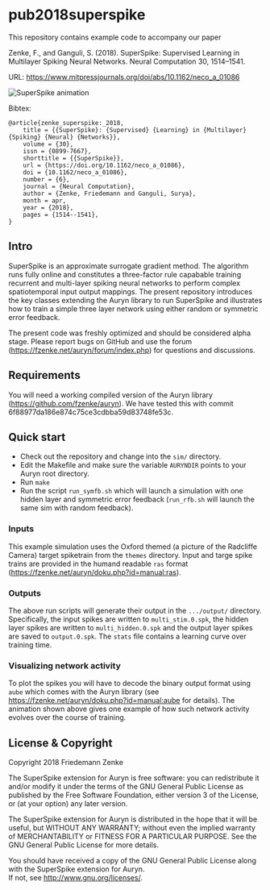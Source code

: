 # pub2018superspike

This repository contains example code to accompany our paper 

Zenke, F., and Ganguli, S. (2018). SuperSpike: Supervised Learning in Multilayer Spiking Neural Networks. Neural Computation 30, 1514–1541.

URL: https://www.mitpressjournals.org/doi/abs/10.1162/neco_a_01086

![SuperSpike animation](https://raw.githubusercontent.com/fzenke/pub2018superspike/master/movie/oxford-opt.gif "SuperSpike animation")



Bibtex:
```
@article{zenke_superspike:_2018,
	title = {{SuperSpike}: {Supervised} {Learning} in {Multilayer} {Spiking} {Neural} {Networks}},
	volume = {30},
	issn = {0899-7667},
	shorttitle = {{SuperSpike}},
	url = {https://doi.org/10.1162/neco_a_01086},
	doi = {10.1162/neco_a_01086},
	number = {6},
	journal = {Neural Computation},
	author = {Zenke, Friedemann and Ganguli, Surya},
	month = apr,
	year = {2018},
	pages = {1514--1541},
}
```


## Intro

SuperSpike is an approximate surrogate gradient method. The algorithm runs fully online and constitutes a three-factor rule capabable training recurrent and multi-layer spiking neural networks to perform complex spatiotemporal input output mappings. The present repository introduces the key classes extending the Auryn library to run SuperSpike and illustrates how to train a simple three layer network using either random or symmetric error feedback. 

The present code was freshly optimized and should be considered alpha stage. Please report bugs on GitHub and use the forum (https://fzenke.net/auryn/forum/index.php) for questions and discussions.   


## Requirements

You will need a working compiled version of the Auryn library (https://github.com/fzenke/auryn).
We have tested this with commit 6f88977da186e874c75ce3cdbba59d83748fe53c.


## Quick start

* Check out the repository and change into the ```sim/``` directory.
* Edit the Makefile and make sure the variable ```AURYNDIR``` points to your Auryn root directory.
* Run ```make```
* Run the script ```run_symfb.sh``` which will launch a simulation with one hidden layer and symmetric error feedback (```run_rfb.sh``` will launch the same sim with random feedback).


### Inputs

This example simulation uses the Oxford themed (a picture of the Radcliffe Camera) target spiketrain from the ```themes``` directory. Input and targe spike trains are provided in the humand readable ```ras``` format (https://fzenke.net/auryn/doku.php?id=manual:ras). 


### Outputs 
The above run scripts will generate their output in the ```.../output/``` directory. Specifically, the input spikes are written to ```multi_stim.0.spk```, the hidden layer spikes are written to ```multi_hidden.0.spk```  and the output layer spikes are saved to ```output.0.spk```. The ```stats``` file contains a learning curve over training time.


### Visualizing network activity 

To plot the spikes you will have to decode the binary output format using ```aube``` which comes with the Auryn library (see https://fzenke.net/auryn/doku.php?id=manual:aube for details). The animation shown above gives one example of how such network activity evolves over the course of training.



License & Copyright 
-------------------

Copyright 2018 Friedemann Zenke

The SuperSpike extension for Auryn is free software: you can redistribute it and/or modify
it under the terms of the GNU General Public License as published by
the Free Software Foundation, either version 3 of the License, or
(at your option) any later version.

The SuperSpike extension for Auryn is distributed in the hope that it will be useful,
but WITHOUT ANY WARRANTY; without even the implied warranty of
MERCHANTABILITY or FITNESS FOR A PARTICULAR PURPOSE.  See the
GNU General Public License for more details.

You should have received a copy of the GNU General Public License
along with the SuperSpike extension for Auryn.  
If not, see <http://www.gnu.org/licenses/>.
